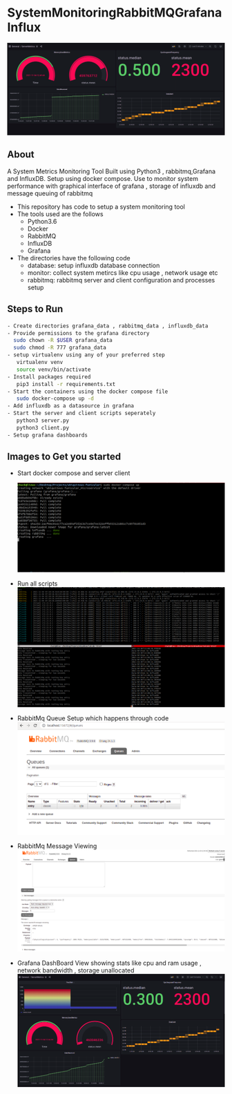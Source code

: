 # SystemMonitoringRabbitMQGrafanaInflux

![DashBoard View](https://github.com/DiptoChakrabarty/SystemMonitoring/blob/main/images/grafana.png)

## About
A System Metrics Monitoring Tool Built using Python3 , rabbitmq,Grafana and InfluxDB. Setup using docker compose. Use to monitor system performance with graphical interface of grafana , storage of influxdb and message queuing of rabbitmq

- This repository has code to setup a system monitoring tool
- The tools used are the follows
    * Python3.6
    * Docker
    * RabbitMQ
    * InfluxDB
    * Grafana
- The directories have the following code
    * database: setup influxdb database connection
    * monitor:  collect system metircs like cpu usage , network usage etc
    * rabbitmq: rabbitmq server and client configuration and processes setup


## Steps to Run
```bash
- Create directories grafana_data , rabbitmq_data , influxdb_data
- Provide permissions to the grafana directory
  sudo chown -R $USER grafana_data
  sudo chmod -R 777 grafana_data
- setup virtualenv using any of your preferred step
   virtualenv venv
   source venv/bin/activate
- Install packages required
   pip3 install -r requirements.txt
- Start the containers using the docker compose file
   sudo docker-compose up -d
- Add influxdb as a datasource in grafana
- Start the server and client scripts seperately
   python3 server.py
   python3 client.py
- Setup grafana dashboards
```

## Images to Get you started

- Start docker compose and server client

  ![Docker Setup](https://github.com/DiptoChakrabarty/SystemMonitoring/blob/main/images/docker.png)

- Run all scripts
   ![Scripts](https://github.com/DiptoChakrabarty/SystemMonitoring/blob/main/images/setup.png)

- RabbitMq Queue Setup which happens through code
   ![Rabbitmq Queue](https://github.com/DiptoChakrabarty/SystemMonitoring/blob/main/images/queue.png)

- RabbitMq Message Viewing
  ![MesgView](https://github.com/DiptoChakrabarty/SystemMonitoring/blob/main/images/message.png)

- Grafana DashBoard View showing stats like cpu and ram usage , network bandwidth , storage unallocated
  ![DashBoard View](https://github.com/DiptoChakrabarty/SystemMonitoring/blob/main/images/dashboard.png)
